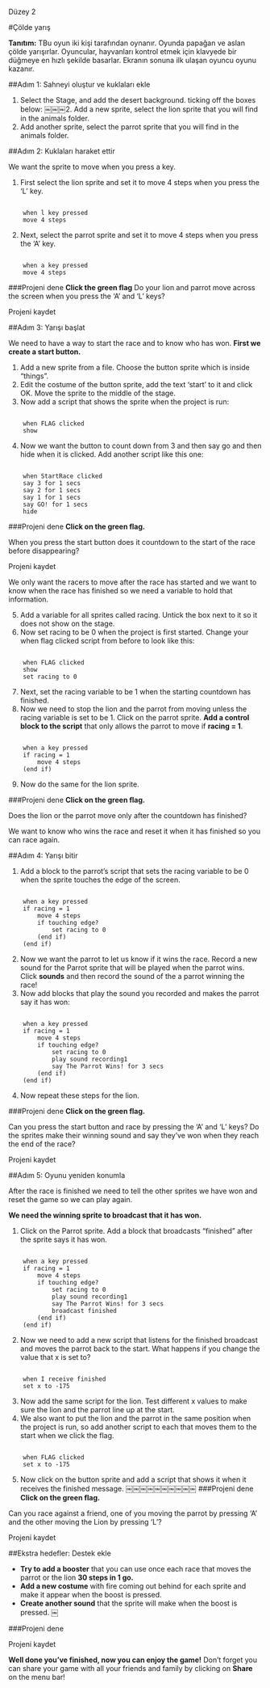 Düzey 2

#Çölde yarış

__Tanıtım:__
TBu oyun iki kişi tarafından oynanır. Oyunda papağan ve aslan çölde yarışırlar. Oyuncular, hayvanları kontrol etmek için klavyede bir düğmeye en hızlı şekilde basarlar. Ekranın sonuna ilk ulaşan oyuncu oyunu kazanır.


##Adım 1: Sahneyi oluştur ve kuklaları ekle

1. Select the Stage, and add the desert background.
ticking off the boxes below:
￼￼￼2. Add a new sprite, select the lion sprite that you will find in the animals folder.
3. Add another sprite, select the parrot sprite that you will find in the animals folder.



##Adım 2: Kuklaları haraket ettir


We want the sprite to move when you press a key.


1. First select the lion sprite and set it to move 4 steps when you press the ‘L’ key.

```scratch

	when l key pressed
	move 4 steps
```

2. Next, select the parrot sprite and set it to move 4 steps when you press the ‘A’ key.

```scratch

	when a key pressed
	move 4 steps
```

###Projeni dene
__Click the green flag__ 
Do your lion and parrot move across the screen when you press the ‘A’ and ‘L’ keys?

Projeni kaydet


##Adım 3: Yarışı başlat

We need to have a way to start the race and to know who has won. __First we create a start button.__

1. Add a new sprite from a file. Choose the button sprite which is inside “things”.
2. Edit the costume of the button sprite, add the text ‘start’ to it and click OK. Move the sprite to the middle of the stage.
3. Now add a script that shows the sprite when the project is run:

```scratch

	when FLAG clicked
	show
```
4. Now we want the button to count down from 3 and then say go and then hide when it is clicked. Add another script like this one:

```scratch

	when StartRace clicked
	say 3 for 1 secs
	say 2 for 1 secs
	say 1 for 1 secs
	say GO! for 1 secs
	hide
```
###Projeni dene
__Click on the green flag.__

When you press the start button does it countdown to the start of the race before disappearing?

Projeni kaydet

We only want the racers to move after the race has started and we want to know when the race has finished so we need a variable to hold that information.

5. Add a variable for all sprites called racing. Untick the box next to it so it does not show on the stage.
6. Now set racing to be 0 when the project is first started. Change your when flag clicked script
from before to look like this:

```scratch

	when FLAG clicked
	show
	set racing to 0
```
7. Next, set the racing variable to be 1 when the starting countdown has finished.
8. Now we need to stop the lion and the parrot from moving unless the racing variable is set to be 1. Click on the parrot sprite. __Add a control block to the script__ that only allows the
parrot to move if __racing = 1__.

```scratch

	when a key pressed
	if racing = 1
		move 4 steps
	(end if)
```
9. Now do the same for the lion sprite.

###Projeni dene
__Click on the green flag.__

Does the lion or the parrot move only after the countdown has finished?

We want to know who wins the race and reset it when it has finished so you can
race again.

##Adım 4: Yarışı bitir

1. Add a block to the parrot’s script that sets the racing variable to be 0 when the sprite touches the edge of the screen.

```scratch

	when a key pressed
	if racing = 1
		move 4 steps
		if touching edge?
			set racing to 0
		(end if)
	(end if)
```
2. Now we want the parrot to let us know if it wins the race. Record a new sound for the Parrot sprite that will be played when the parrot wins. Click __sounds__ and then record the sound of the a parrot winning the race!
3. Now add blocks that play the sound you recorded and makes the parrot say it has won:

```scratch

	when a key pressed
	if racing = 1
		move 4 steps
		if touching edge?
			set racing to 0
			play sound recording1
			say The Parrot Wins! for 3 secs
		(end if)
	(end if)
```
4. Now repeat these steps for the lion.

###Projeni dene
__Click on the green flag.__

Can you press the start button and race by pressing the ‘A’ and ‘L’ keys?
Do the sprites make their winning sound and say they’ve won when they reach the end of the race?

Projeni kaydet

##Adım 5: Oyunu yeniden konumla

After the race is finished we need to tell the other sprites we have won and reset the
game so we can play again.

__We need the winning sprite to broadcast that it has won.__

1. Click on the Parrot sprite.
Add a block that broadcasts “finished” after the sprite says it has won.

```scratch

	when a key pressed
	if racing = 1
		move 4 steps
		if touching edge?
			set racing to 0
			play sound recording1
			say The Parrot Wins! for 3 secs
			broadcast finished
		(end if)
	(end if)
```
2. Now we need to add a new script that listens for the finished broadcast and moves the parrot
back to the start. What happens if you change the value that x is set to?

```scratch

	when I receive finished
	set x to -175
```
3. Now add the same script for the lion. Test different x values to make sure the lion and the parrot line up at the start.
4. We also want to put the lion and the parrot in the same position when the project is run, so add another script to each that moves them to the start
when we click the flag.

```scratch

	when FLAG clicked
	set x to -175
```
5. Now click on the button sprite and add a script that shows it when it receives the finished message.
￼￼￼￼￼￼￼￼￼￼
###Projeni dene
__Click on the green flag.__


Can you race against a friend, one of you moving the parrot by pressing ‘A’ and the
other moving the Lion by pressing ‘L’?

Projeni kaydet

##Ekstra hedefler: Destek ekle


* __Try to add a booster__ that you can use once each race that moves the parrot or the lion __30 steps in 1 go.__
* __Add a new costume__ with fire coming out behind for each sprite and make it appear when the boost is pressed.
* __Create another sound__ that the sprite will make when the boost is pressed.
￼

###Projeni dene

Projeni kaydet


__Well done you’ve finished, now you can enjoy the game!__
Don’t forget you can share your game with all your friends and family by clicking on __Share__ on the menu bar!
